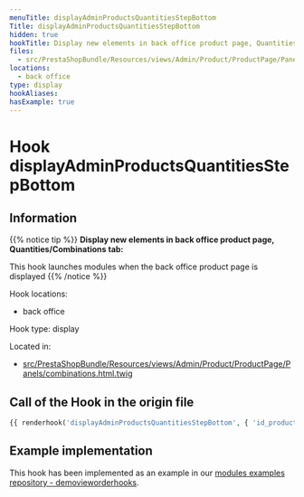 ```yaml
---
menuTitle: displayAdminProductsQuantitiesStepBottom
Title: displayAdminProductsQuantitiesStepBottom
hidden: true
hookTitle: Display new elements in back office product page, Quantities/Combinations tab
files:
  - src/PrestaShopBundle/Resources/views/Admin/Product/ProductPage/Panels/combinations.html.twig
locations:
  - back office
type: display
hookAliases:
hasExample: true
---
```


# Hook displayAdminProductsQuantitiesStepBottom

## Information

{{% notice tip %}}
**Display new elements in back office product page, Quantities/Combinations tab:** 

This hook launches modules when the back office product page is displayed
{{% /notice %}}

Hook locations: 
  - back office

Hook type: display

Located in: 
  - [src/PrestaShopBundle/Resources/views/Admin/Product/ProductPage/Panels/combinations.html.twig](https://github.com/PrestaShop/PrestaShop/blob/8.0.x/src/PrestaShopBundle/Resources/views/Admin/Product/ProductPage/Panels/combinations.html.twig)

## Call of the Hook in the origin file

```php
{{ renderhook('displayAdminProductsQuantitiesStepBottom', { 'id_product': productId }) }}
```

## Example implementation

This hook has been implemented as an example in our [modules examples repository - demovieworderhooks](https://github.com/PrestaShop/example-modules/tree/master/demovieworderhooks).